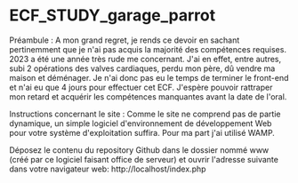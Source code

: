 # ECF_STUDY_garage_parrot

Préambule : 
A mon grand regret, je rends ce devoir en sachant pertinemment que je n'ai pas acquis la majorité des compétences requises.
2023 a été une année très rude me concernant. 
J'ai en effet, entre autres, subi 2 opérations des valves cardiaques, perdu mon père, dû vendre ma maison et déménager.
Je n'ai donc pas eu le temps de terminer le front-end et n'ai eu que 4 jours pour effectuer cet ECF.
J'espère pouvoir rattraper mon retard et acquérir les compétences manquantes avant la date de l'oral.


Instructions concernant le site :
 Comme le site ne comprend pas de partie dynamique, un simple logiciel d'environnement de développement Web pour votre système d'exploitation suffira.
 Pour ma part j'ai utilisé WAMP.
 
 Déposez le contenu du repository Github dans le dossier nommé www (créé par ce logiciel faisant office de serveur) et ouvrir l'adresse suivante dans votre navigateur web: 
 http://localhost/index.php





